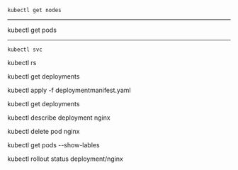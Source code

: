 ```
kubectl get nodes 
```

****
kubectl get pods
****
````
kubectl svc
````
kubectl rs

kubectl get deployments 

kubectl apply -f deploymentmanifest.yaml

kubectl get deployments

kubectl describe deployment nginx

kubectl delete 	pod nginx

kubectl get pods --show-lables

kubectl rollout status deployment/nginx
